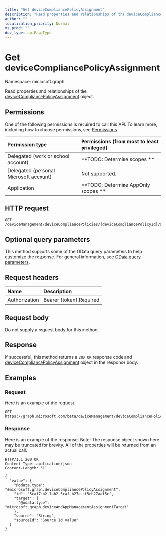```yaml
---
title: "Get deviceCompliancePolicyAssignment"
description: "Read properties and relationships of the deviceCompliancePolicyAssignment object."
author: ""
localization_priority: Normal
ms.prod: ""
doc_type: apiPageType
---
```


# Get deviceCompliancePolicyAssignment

Namespace: microsoft.graph

Read properties and relationships of the [deviceCompliancePolicyAssignment](../resources/devicecompliancepolicyassignment.md) object.

## Permissions
One of the following permissions is required to call this API. To learn more, including how to choose permissions, see [Permissions](/concepts/permissions-reference.md).

|Permission type|Permissions (from most to least privileged)|
|:---|:---|
|Delegated (work or school account)|**TODO: Determine scopes **|
|Delegated (personal Microsoft account)|Not supported.|
|Application|**TODO: Determine AppOnly scopes **|

## HTTP request
<!-- {
  "blockType": "ignored"
}
-->
``` http
GET /deviceManagement/deviceCompliancePolicies/{deviceCompliancePolicyId}/assignments/{deviceCompliancePolicyAssignmentId}
```

## Optional query parameters
This method supports some of the OData query parameters to help customize the response. For general information, see [OData query parameters](/graph/query-parameters).

## Request headers
|Name|Description|
|:---|:---|
|Authorization|Bearer {token}.Required|

## Request body
Do not supply a request body for this method.

## Response
If successful, this method returns a `200 OK` response code and [deviceCompliancePolicyAssignment](../resources/devicecompliancepolicyassignment.md) object in the response body.

## Examples

### Request
Here is an example of the request.
<!-- {
  "blockType": "request",
  "name": "get_devicecompliancepolicyassignment"
}
-->
``` http
GET https://graph.microsoft.com/beta/deviceManagement/deviceCompliancePolicies/{deviceCompliancePolicyId}/assignments/{deviceCompliancePolicyAssignmentId}
```

### Response
Here is an example of the response. Note: The response object shown here may be truncated for brevity. All of the properties will be returned from an actual call.
<!-- {
  "blockType": "response",
  "truncated": true,
  "@odata.type": "microsoft.graph.deviceCompliancePolicyAssignment"
}
-->
``` http
HTTP/1.1 200 OK
Content-Type: application/json
Content-Length: 311

{
  "value": {
    "@odata.type": "#microsoft.graph.deviceCompliancePolicyAssignment",
    "id": "5caf7ab2-7ab2-5caf-b27a-af5cb27aaf5c",
    "target": {
      "@odata.type": "microsoft.graph.deviceAndAppManagementAssignmentTarget"
    },
    "source": "String",
    "sourceId": "Source Id value"
  }
}
```


